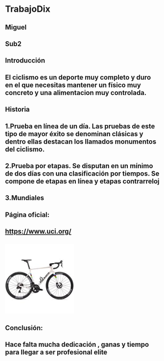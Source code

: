 # TrabajoDix
## Miguel
## Sub2
## Introducción
## El ciclismo es un deporte muy completo y duro en el que necesitas mantener un físico muy concreto y una alimentacion muy controlada.
## Historia
## 1.Prueba en línea de un día. Las pruebas de este tipo de mayor éxito se denominan clásicas y dentro ellas destacan los llamados monumentos del ciclismo.
## 2.Prueba por etapas. Se disputan en un mínimo de dos días con una clasificación por tiempos. Se compone de etapas en línea y etapas contrarreloj
## 3.Mundiales
## Página oficial:
## https://www.uci.org/
## ![alt text](descarga.jpg)
## Conclusión:
## Hace falta mucha dedicación , ganas y tiempo para llegar a ser profesional elite